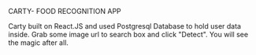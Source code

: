 CARTY- FOOD RECOGNITION APP

Carty built on React.JS and used Postgresql Database to hold user data inside.
Grab some image url to search box and click "Detect".
You will see the magic after all.
